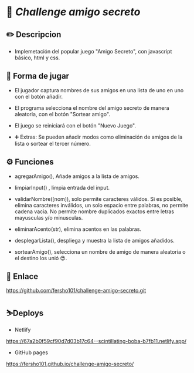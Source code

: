 
# 🚀 _Challenge amigo secreto_

## ✏️ Descripcion

- Implemetación del popular juego "Amigo Secreto", con javascript básico, html y css.

## 📏 Forma de jugar

- El jugador captura nombres de sus amigos en una lista de uno en uno con el botón añadir.

- El programa selecciona el nombre del amigo secreto de manera aleatoria, con el botón "Sortear amigo".

- El juego se reiniciará con el botón "Nuevo Juego".

- ➕ Extras: Se pueden añadir modos como eliminación de amigos de la lista o sortear el tercer número.

## ⚙️ Funciones

- agregarAmigo(), Añade amigos a la lista de amigos.

- limpiarInput() , limpia entrada del input.

- validarNombre([nom]), solo permite caracteres válidos. Si es posible, elimina caracteres inválidos, un solo espacio entre palabras, no permite cadena vacia. No permite nombre duplicados exactos entre letras mayusculas y/o minusculas.

- eliminarAcento(str), elimina acentos en las palabras.

- desplegarLista(), despliega y muestra la lista de amigos añadidos.

- sortearAmigo(), selecciona un nombre de amigo de manera aleatoria o el destino los unió 😍.

## 🔗 Enlace

<https://github.com/fersho101/challenge-amigo-secreto.git>

## ⛷️Deploys

- Netlify

<https://67a2b0f59cf90d7d03b17c64--scintillating-boba-b7fb11.netlify.app/>

- GitHub pages

<https://fersho101.github.io/challenge-amigo-secreto/>
